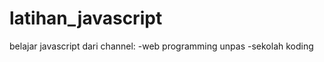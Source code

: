 # latihan_javascript

belajar javascript dari channel:
    -web programming unpas 
    -sekolah koding
